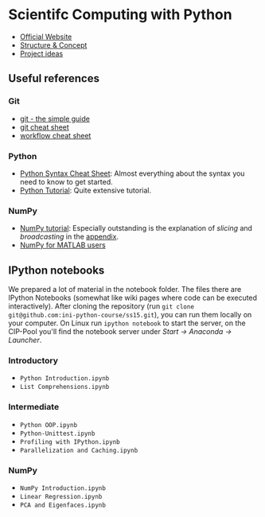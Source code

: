 # Scientifc Computing with Python

* [Official Website](http://www.ini.rub.de/courses/69-Scientific%20Computing%20with%20Python)
* [Structure & Concept](https://github.com/ini-python-course/ss15/blob/master/COURSE.md)
* [Project ideas](https://github.com/ini-python-course/ss15/blob/master/PROJECT_IDEAS.md)

## Useful references

### Git

* [git - the simple guide](http://rogerdudler.github.io/git-guide)
* [git cheat sheet](http://www.git-tower.com/blog/git-cheat-sheet/)
* [workflow cheat sheet](http://www.git-tower.com/learn/cheat-sheets/vcs-workflow)

### Python
* [Python Syntax Cheat Sheet](https://ddi.ifi.lmu.de/probestudium/2013/ws-i-3d-programmierung/tutorials/python-referenzkarte): Almost everything about the syntax you need to know to get started.
* [Python Tutorial](http://www.python-course.eu/course.php): Quite extensive tutorial.

### NumPy

* [NumPy tutorial](http://www.labri.fr/perso/nrougier/teaching/numpy/numpy.html): Especially outstanding is the explanation of *slicing* and *broadcasting* in the [appendix](http://www.labri.fr/perso/nrougier/teaching/numpy/numpy.html#quick-references).
* [NumPy for MATLAB users](http://mathesaurus.sourceforge.net/matlab-numpy.html)

## IPython notebooks

We prepared a lot of material in the notebook folder. The files there are IPython Notebooks (somewhat like wiki pages where code can be executed interactively). After cloning the repository (run `git clone git@github.com:ini-python-course/ss15.git`), you can run them locally on your computer. On Linux run `ipython notebook` to start the server, on the CIP-Pool you'll find the notebook server under *Start -> Anaconda -> Launcher*.

### Introductory

* `Python Introduction.ipynb`
* `List Comprehensions.ipynb`

### Intermediate

* `Python OOP.ipynb`
* `Python-Unittest.ipynb`
* `Profiling with IPython.ipynb`
* `Parallelization and Caching.ipynb`

### NumPy

* `NumPy Introduction.ipynb`
* `Linear Regression.ipynb`
* `PCA and Eigenfaces.ipynb`
